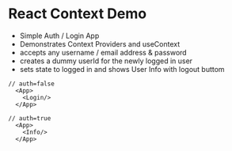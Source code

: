 # React Context Demo

- Simple Auth / Login App
- Demonstrates Context Providers and useContext
- accepts any username / email address & password
- creates a dummy userId for the newly logged in user
- sets state to logged in and shows User Info with logout buttom

```
// auth=false
  <App>
    <Login/>
  </App>

// auth=true
  <App>
    <Info/>
  </App>

```
